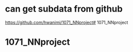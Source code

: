 # can get subdata from github

https://github.com/hwanimi/1071_NNproject# 1071_NNproject
# 1071_NNproject
